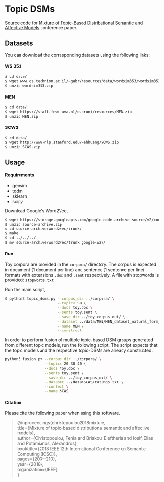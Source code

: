 # Topic DSMs

Source code for [Mixture of Topic-Based Distributional Semantic and Affective Models](https://ieeexplore.ieee.org/document/8334459/) conference paper.


## Datasets
You can download the corresponding datasets using the following links:

#### WS 353
```sh
$ cd data/
$ wget www.cs.technion.ac.il/~gabr/resources/data/wordsim353/wordsim353.zip
$ unzip wordsim353.zip
```

#### MEN
```sh
$ cd data/
$ wget https://staff.fnwi.uva.nl/e.bruni/resources/MEN.zip
$ unzip MEN.zip
```

#### SCWS
```sh
$ cd data/
$ wget http://www-nlp.stanford.edu/~ehhuang/SCWS.zip
$ unzip SCWS.zip
```

## Usage

#### Requirements
* gensim
* tqdm
* sklearn
* scipy

Download Google's Word2Vec,
```sh
$ wget https://storage.googleapis.com/google-code-archive-source/v2/code.google.com/word2vec/source-archive.zip
$ unzip source-archive.zip
$ cd source-archive/word2vec/trunk/
$ make
$ cd ../../../
$ mv source-archive/word2vec/trunk google-w2v/
```

#### Run
Toy corpora are provided in the ```corpora/``` directory. 
The corpus is expected in document (1 document per line) and sentence (1 sentence per line) formats with extensions ```.doc``` and ```.sent``` respectively.
A file with stopwords is provided: ```stopwords.txt```

Run the main script,
```sh
$ python3 topic_dsms.py --corpus_dir ../corpora/ \
                        --topics 50 \
                        --docs toy.doc \
                        --sents toy.sent \
                        --save_dir ../toy_corpus_out/ \
                        --dataset ../data/MEN/MEN_dataset_natural_form_full \
                        --name MEN \
                        --construct
```

In order to perform fusion of multiple topic-based DSM groups generated from different topic models, run the following script.
The script expects that the topic models and the respective topic-DSMs are already constructed.
```sh
python3 fusion.py --corpus_dir ../corpora/ \
                  --topics 20 30 40 \
                  --docs toy.doc \
                  --sents toy.sent \
                  --save_dir ../toy_corpus_out/ \
                  --dataset ../data/SCWS/ratings.txt \
                  --context \
                  --name SCWS
```

#### Citation
Please cite the following paper when using this software.
> @inproceedings{christopoulou2018mixture,\
>  title={Mixture of topic-based distributional semantic and affective models},\
>  author={Christopoulou, Fenia and Briakou, Eleftheria and Iosif, Elias and Potamianos, Alexandros},\
>  booktitle={2018 IEEE 12th International Conference on Semantic Computing (ICSC)},\
>  pages={203--210},\
>  year={2018},\
>  organization={IEEE}\
> }



